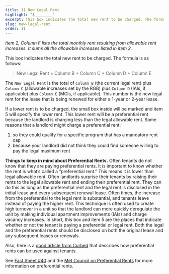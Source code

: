 ```yaml
---
title: 11 New Legal Rent
highlight: "$________"
excerpt: This box indicates the total new rent to be charged. The formula
slug: new-legal-rent
order: 11
---
```


_Item 2, Column F lists the total monthly rent resulting from allowable rent increases. It sums all the allowable increases listed in item 2._

This box indicates the total new rent to be charged. The formula is as follows:

<blockquote style="border-left-style: solid; padding-left: 10px;"> 
New Legal Rent = Column B + Column C + Column D + Column E
</blockquote>

The `New Legal Rent` is the total of `Column B` (the current legal rent) plus `Column C` (allowable increases set by the RGB) plus `Column D` (IAIs, if applicable) plus `Column E` (MCIs, if applicable). This number is the new legal rent for the lease that is being renewed for either a 1-year or 2-year lease.

If a lower rent is to be charged, the small box inside will be marked and item 5 will specify the lower rent. This lower rent will be a preferential rent because the landlord is charging less than the legal allowable rent. Some reasons that a landlord might charge a preferential rent:

1. so they could qualify for a specific program that has a mandatory rent cap
2. because your landlord did not think they could find someone willing to pay the legal maximum rent

**Things to keep in mind about Preferential Rents.** Often tenants do not know that they are paying preferential rents. It is important to know whether the rent is what’s called a “preferential rent.” This means it is lower than legal allowable rent. Often landlords surprise their tenants by raising their rents to the legal allowable rent and ending their preferential rent. They can do this as long as the preferential rent and the legal rent is disclosed in the initial lease and every subsequent renewal lease. Often times, the increase from the preferential to the legal rent is substantial, and tenants leave instead of paying the higher rent. This technique is often used to create high turnover in a unit so that the landlord can more quickly deregulate the unit by making individual apartment improvements (IAIs) and charge vacancy increases. In short, this box and item 5 are the places that indicate whether or not the tenant is paying a preferential or legal rent. Both the legal and the preferential rents should be disclosed on both the original lease and any subsequent leases or renewals.

Also, here is a [good article from Curbed](https://ny.curbed.com/2017/4/25/15425058/nyc-rent-stabilization-loophole-landlords) that describes how preferential rents can be used against tenants.

See [Fact Sheet #40](https://hcr.ny.gov/system/files/documents/2018/09/orafac40.pdf) and the [Met Council on Preferential Rents](http://metcouncilonhousing.org/help_and_answers/preferential_rents) for more information on preferential rents.
